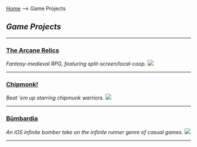 [Home](/) --> Game Projects
## _**Game Projects**_
---
### [The Arcane Relics](/The_Arcane_Relics)
_Fantasy-medieval RPG, featuring split-screen/local-coop._
[<img src="https://media.indiedb.com/images/members/4/3265/3264780/profile/TAR_Icon_Banner.png"/>](/The_Arcane_Relics)

---

### [Chipmonk!](/Chipmonk)
_Beat 'em up starring chipmunk warriors._
[<img src="https://media.indiedb.com/images/presskit/1/2/1054/Chipmonk_Cover_Art_ReallyWide.1.png"/>](/Chipmonk)

---

### [Bümbardia](/Bumbardia)
_An iOS infinite bomber take on the infinite runner genre of casual games._
[<img src="https://media.indiedb.com/cache/images/games/1/33/32117/thumb_620x2000/JN_BumbardiaPromo_Lo.png"/>](/Bumbardia)

---
